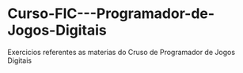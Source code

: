 # Curso-FIC---Programador-de-Jogos-Digitais

Exercicios referentes as materias do Cruso de Programador de Jogos Digitais

